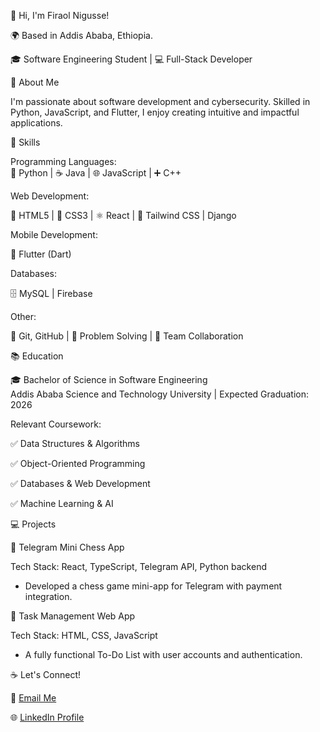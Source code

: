 👋 Hi, I'm Firaol Nigusse!

🌍 Based in Addis Ababa, Ethiopia.  

🎓 Software Engineering Student | 💻 Full-Stack Developer   

🚀 About Me

I'm passionate about software development and cybersecurity. Skilled in Python, JavaScript, and Flutter, I enjoy creating intuitive and impactful applications.

🔧 Skills  

Programming Languages:  
🐍 Python | ☕ Java | 🌐 JavaScript | ➕ C++  

Web Development:  

📄 HTML5 | 🎨 CSS3 | ⚛️ React | 🚀 Tailwind CSS | Django 

Mobile Development:  

📱 Flutter (Dart)  
  
Databases:  

🗄️ MySQL | Firebase  

Other:  

🔗 Git, GitHub | 🧩 Problem Solving | 🤝 Team Collaboration  

📚 Education  

🎓 Bachelor of Science in Software Engineering  
Addis Ababa Science and Technology University | Expected Graduation: 2026 

Relevant Coursework:  

✅ Data Structures & Algorithms  

✅ Object-Oriented Programming  

✅ Databases & Web Development  

✅ Machine Learning & AI  

💻 Projects  

🌟 Telegram Mini Chess App

Tech Stack: React, TypeScript, Telegram API, Python backend  

- Developed a chess game mini-app for Telegram with payment integration.  

🌟 Task Management Web App 

Tech Stack: HTML, CSS, JavaScript

- A fully functional To-Do List with user accounts and authentication.  
  

☕ Let's Connect!  

📧 [Email Me](mailto:franigussie@gmail.com)

🌐 [LinkedIn Profile](https://www.linkedin.com/in/firaol-nigusse-87a961337/)  
 

